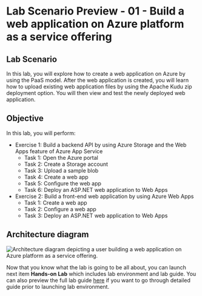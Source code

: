 # Lab Scenario Preview - 01 - Build a web application on Azure platform as a service offering

## Lab Scenario
In this lab, you will explore how to create a web application on Azure by using the PaaS model. After the web application is created, you will learn how to upload existing web application files by using the Apache Kudu zip deployment option. You will then view and test the newly deployed web application.

## Objective
In this lab, you will perform:
+ Exercise 1: Build a backend API by using Azure Storage and the Web Apps feature of Azure App Service
    + Task 1: Open the Azure portal
    + Task 2: Create a Storage account
    + Task 3: Upload a sample blob
    + Task 4: Create a web app
    + Task 5: Configure the web app
    + Task 6: Deploy an ASP.NET web application to Web Apps
+ Exercise 2: Build a front-end web application by using Azure Web Apps
    + Task 1: Create a web app
    + Task 2: Configure a web app
    + Task 3: Deploy an ASP.NET web application to Web Apps

## Architecture diagram

![Architecture diagram depicting a user building a web application on Azure platform as a service offering.](../media/Lab01-Diagram.png)

Now that you know what the lab is going to be all about, you can launch next item **Hands-on Lab** which includes lab environment and lab guide. You can also preview the full lab guide [here](https://experience.cloudlabs.ai/#/labguidepreview/cb9009a9-9eb4-4fe0-a014-9cf78cc750ca) if you want to go through detailed guide prior to launching lab environment. 